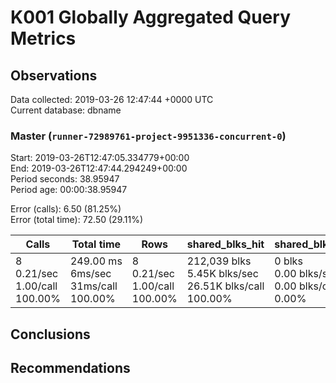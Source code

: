 # K001 Globally Aggregated Query Metrics

## Observations ##
Data collected: 2019-03-26 12:47:44 +0000 UTC  
Current database: dbname  



### Master (`runner-72989761-project-9951336-concurrent-0`) ###
Start: 2019-03-26T12:47:05.334779+00:00  
End: 2019-03-26T12:47:44.294249+00:00  
Period seconds: 38.95947  
Period age: 00:00:38.95947  

Error (calls): 6.50 (81.25%)  
Error (total time): 72.50 (29.11%)

Calls | Total&nbsp;time | Rows | shared_blks_hit | shared_blks_read | shared_blks_dirtied | shared_blks_written | blk_read_time | blk_write_time | kcache_reads | kcache_writes | kcache_user_time_ms | kcache_system_time 
-------|------------|------|-----------------|------------------|---------------------|---------------------|---------------|----------------|--------------|---------------|---------------------|--------------------
8<br/>0.21/sec<br/>1.00/call<br/>100.00% |249.00&nbsp;ms<br/>6ms/sec<br/>31ms/call<br/>100.00% |8<br/>0.21/sec<br/>1.00/call<br/>100.00% |212,039&nbsp;blks<br/>5.45K&nbsp;blks/sec<br/>26.51K&nbsp;blks/call<br/>100.00% |0&nbsp;blks<br/>0.00&nbsp;blks/sec<br/>0.00&nbsp;blks/call<br/>0.00% |0&nbsp;blks<br/>0.00&nbsp;blks/sec<br/>0.00&nbsp;blks/call<br/>0.00% |0&nbsp;blks<br/>0.00&nbsp;blks/sec<br/>0.00&nbsp;blks/call<br/>0.00% |0.00&nbsp;ms<br/>0s/sec<br/>0s/call<br/>0.00% |0.00&nbsp;ms<br/>0s/sec<br/>0s/call<br/>0.00% |0.00&nbsp;bytes<br/>0.00&nbsp;bytes/sec<br/>0.00&nbsp;bytes/call<br/>0.00% |0.00&nbsp;bytes<br/>0.00&nbsp;bytes/sec<br/>0.00&nbsp;bytes/call<br/>0.00% |0.00&nbsp;ms<br/>0s/sec<br/>0s/call<br/>0.00% |0.00&nbsp;ms<br/>0s/sec<br/>0s/call<br/>0.00%





## Conclusions ##


## Recommendations ##

